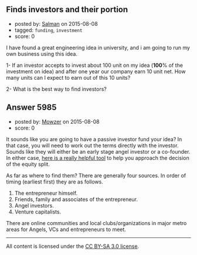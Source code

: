 ## Finds investors and their portion

- posted by: [Salman](https://stackexchange.com/users/2211885/salman) on 2015-08-08
- tagged: `funding`, `investment`
- score: 0

I have found a great engineering idea in university, and i am going to run my own business using this idea.


1- If an investor accepts to invest about 100 unit on my idea (**100**% of the investment on idea) and after one year our company earn 10 unit net. How many units can I expect to earn out of this 10 units?


2- What is the best way to find investors?


## Answer 5985

- posted by: [Mowzer](https://stackexchange.com/users/1803081/mowzer) on 2015-08-08
- score: 0

<p>It sounds like you are going to have a passive investor fund your idea? In that case, you will need to work out the terms directly with the investor. Sounds like they will either be an early stage angel investor or a co-founder. In either case, <a href="http://www.foundrs.com" rel="nofollow">here is a really helpful tool</a> to help you approach the decision of the equity split.</p>

<p>As far as where to find them? There are generally four sources. In order of timing (earliest first) they are as follows.</p>

<ol>
<li>The entrepreneur himself.</li>
<li>Friends, family and associates of the entrepreneur.</li>
<li>Angel investors.</li>
<li>Venture capitalists.</li>
</ol>

<p>There are online communities and local clubs/organizations in major metro areas for Angels, VCs and entrepreneurs to meet.</p>




---

All content is licensed under the [CC BY-SA 3.0 license](https://creativecommons.org/licenses/by-sa/3.0/).
